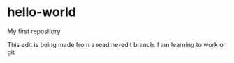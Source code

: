 # hello-world
My first repository 

This edit is being made from a readme-edit branch. I am learning to work on git
